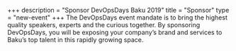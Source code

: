 +++
description = "Sponsor DevOpsDays Baku 2019"
title = "Sponsor"
type = "new-event"
+++
The DevOpsDays event mandate is to bring the highest ­quality speakers, experts and the curious together. By sponsoring DevOpsDays, you will be exposing your company’s brand and services to Baku’s top talent in this rapidly growing space.